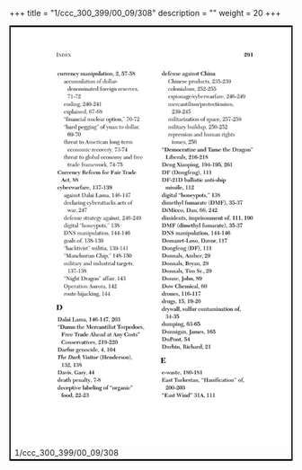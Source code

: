 +++
title = "1/ccc_300_399/00_09/308"
description = ""
weight = 20
+++

<table style="border:2px solid black;max-width:800px;max-height:800px;" 
><tr><td><img class="center-fit-jpg"
src="/jpg_/out_jpg_dbc_308.jpg"  >1/ccc_300_399/00_09/308</img></td></tr></table>